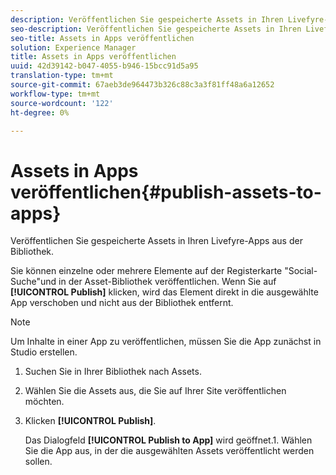 ```yaml
---
description: Veröffentlichen Sie gespeicherte Assets in Ihren Livefyre-Apps aus der Bibliothek.
seo-description: Veröffentlichen Sie gespeicherte Assets in Ihren Livefyre-Apps aus der Bibliothek.
seo-title: Assets in Apps veröffentlichen
solution: Experience Manager
title: Assets in Apps veröffentlichen
uuid: 42d39142-b047-4055-b946-15bcc91d5a95
translation-type: tm+mt
source-git-commit: 67aeb3de964473b326c88c3a3f81ff48a6a12652
workflow-type: tm+mt
source-wordcount: '122'
ht-degree: 0%

---
```



# Assets in Apps veröffentlichen{#publish-assets-to-apps}

Veröffentlichen Sie gespeicherte Assets in Ihren Livefyre-Apps aus der Bibliothek.

Sie können einzelne oder mehrere Elemente auf der Registerkarte &quot;Social-Suche&quot;und in der Asset-Bibliothek veröffentlichen. Wenn Sie auf **[!UICONTROL Publish]** klicken, wird das Element direkt in die ausgewählte App verschoben und nicht aus der Bibliothek entfernt.

>[!NOTE]
>
>Um Inhalte in einer App zu veröffentlichen, müssen Sie die App zunächst in Studio erstellen.

1. Suchen Sie in Ihrer Bibliothek nach Assets.
1. Wählen Sie die Assets aus, die Sie auf Ihrer Site veröffentlichen möchten.
1. Klicken **[!UICONTROL Publish]**.

   Das Dialogfeld **[!UICONTROL Publish to App]** wird geöffnet.1. Wählen Sie die App aus, in der die ausgewählten Assets veröffentlicht werden sollen.
